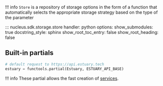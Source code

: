 
!!! info
    `Store` is a repository of storage options in the form of a function that automatically selects the appropriate storage strategy based on the type of the parameter

::: nucleus.sdk.storage.store
    handler: python
    options:
      show_submodules: true
      docstring_style: sphinx
      show_root_toc_entry: false
      show_root_heading: false

## Built-in partials

```python
# default request to https://api.estuary.tech
estuary = functools.partial(Estuary, ESTUARY_API_BASE)
```

!!! info
    These partial allows the fast creation of [services](./services.md).
